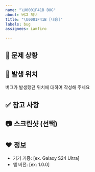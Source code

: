 ```yaml
---
name: "\U0001F41B BUG"
about: 버그 제보
title: "\U0001F41B [내용]"
labels: bug
assignees: iamfiro

---
```


## 🚨 문제 상황

## 🎯 발생 위치

버그가 발생했던 위치에 대하여 작성해 주세요

## ✅ 참고 사항

## 📷 스크린샷 (선택)

## ❤️ 정보
 - 기기 기종: [ex. Galaxy S24 Ultra]
 - 앱 버전: [ex: 1.0.0]
